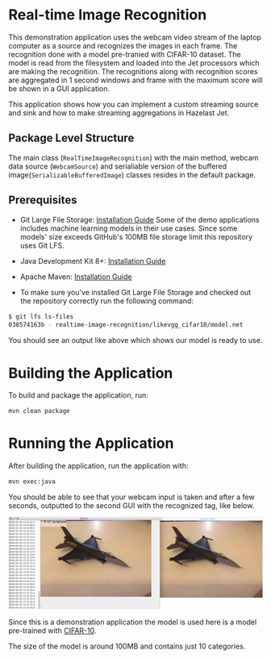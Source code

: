 # Real-time Image Recognition
This demonstration application uses the webcam video stream of the laptop computer as a source and recognizes 
the images in each frame.
The recognition done with a model pre-tranied with CIFAR-10 dataset. The model is read from the filesystem and loaded into the Jet processors which are making the recognition.
The recognitions along with recognition scores are aggregated in 1 second windows and 
frame with the maximum score will be shown in a GUI application.

This application shows how you can implement a custom streaming source and sink and how to make streaming aggregations in Hazelast Jet.

## Package Level Structure

The main class (`RealTimeImageRecognition`) with the main method, webcam data source (`WebcamSource`) and serialiable version of the buffered image(`SerializableBufferedImage`) classes resides in the default package.

## Prerequisites

- Git Large File Storage: [Installation Guide](https://git-lfs.github.com/)
  Some of the demo applications includes machine learning models in their use cases. Since some models' size exceeds 
  GitHub's 100MB file storage limit this repository uses Git LFS.
- Java Development Kit 8+: [Installation Guide](https://docs.oracle.com/javase/8/docs/technotes/guides/install/install_overview.html)
- Apache Maven: [Installation Guide](https://maven.apache.org/install.html)

- To make sure you've installed Git Large File Storage and checked out the repository correctly run the following command: 

```bash
$ git lfs ls-files
038574163b - realtime-image-recognition/likevgg_cifar10/model.net
```
You should see an output like above which shows our model is ready to use.

# Building the Application

To build and package the application, run:

```bash
mvn clean package
```

# Running the Application

After building the application, run the application with: 
```bash
mvn exec:java
```

You should be able to see that your webcam input is taken and after a few seconds, outputted to the second GUI with the recognized tag, like below.

![](./output.png)

Since this is a demonstration application the model is used here is a model pre-trained with [CIFAR-10](https://www.cs.toronto.edu/~kriz/cifar.html). 

The size of the model is around 100MB and contains just 10 categories. 


